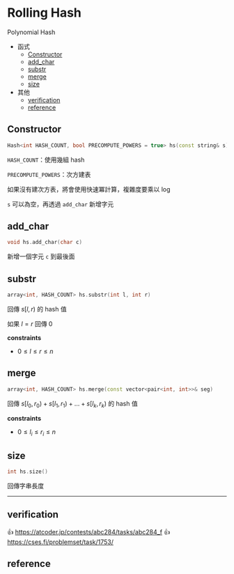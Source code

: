 # Rolling Hash

Polynomial Hash

- 函式
    - [Constructor](#Constructor)
    - [add_char](#add_char)
    - [substr](#substr)
    - [merge](#merge)
	- [size](#size)
- 其他
    - [verification](#verification)
    - [reference](#reference)

## Constructor

```cpp
Hash<int HASH_COUNT, bool PRECOMPUTE_POWERS = true> hs(const string& s)
```

`HASH_COUNT`：使用幾組 hash

`PRECOMPUTE_POWERS`：次方建表

如果沒有建次方表，將會使用快速冪計算，複雜度要乘以 $\log$

`s` 可以為空，再透過 `add_char` 新增字元

## add_char

```cpp
void hs.add_char(char c)
```

新增一個字元 `c` 到最後面

## substr

```cpp
array<int, HASH_COUNT> hs.substr(int l, int r)
```

回傳 $s[l, r)$ 的 hash 值

如果 $l = r$ 回傳 $0$

**constraints**

- $0 \leq l \leq r \leq n$

## merge

```cpp
array<int, HASH_COUNT> hs.merge(const vector<pair<int, int>>& seg)
```

回傳 $s[l_0, r_0) + s[l_1, r_1) + \dots + s[l_k, r_k)$ 的 hash 值

**constraints**

- $0 \leq l_i \leq r_i \leq n$

## size

```cpp
int hs.size()
```

回傳字串長度

---

## verification

:thumbsup: https://atcoder.jp/contests/abc284/tasks/abc284_f
:thumbsup: https://cses.fi/problemset/task/1753/

## reference
